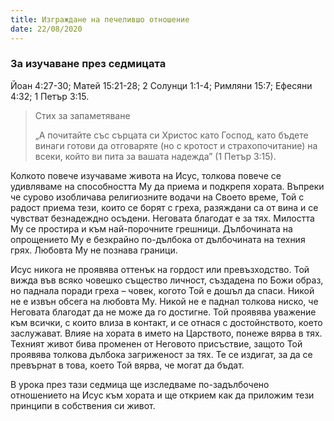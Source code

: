 ```yaml
---
title: Изграждане на печелившо отношение
date: 22/08/2020
---
```


### За изучаване през седмицата
Йоан 4:27-30; Матей 15:21-28; 2 Солунци 1:1-4; Римляни 15:7; Ефесяни 4:32; 1 Петър 3:15.

> <p>Стих за запаметяване</p>
> „А почитайте със сърцата си Христос като Господ, като бъдете винаги готови да отговаряте (но с кротост и страхопочитание) на всеки, който ви пита за вашата надежда” (1 Петър 3:15).

Колкото повече изучаваме живота на Исус, толкова повече се удивляваме на способността Му да приема и подкрепя хората. Въпреки че сурово изобличава религиозните водачи на Своето време, Той с радост приема тези, които се борят с греха, разяждани са от вина и се чувстват безнадеждно осъдени. Неговата благодат е за тях. Милостта Му се простира и към най-порочните грешници. Дълбочината на опрощението Му е безкрайно по-дълбока от дълбочината на техния грях. Любовта Му не познава граници.

Исус никога не проявява оттенък на гордост или превъзходство. Той вижда във всяко човешко същество личност, създадена по Божи образ, но паднала поради греха – човек, когото Той е дошъл да спаси. Никой не е извън обсега на любовта Му. Никой не е паднал толкова ниско, че Неговата благодат да не може да го достигне. Той проявява уважение към всички, с които влиза в контакт, и се отнася с достойнството, което заслужават. Влияе на хората в името на Царството, понеже вярва в тях. Техният живот бива променен от Неговото присъствие, защото Той проявява толкова дълбока загриженост за тях. Те се издигат, за да се превърнат в това, което Той вярва, че могат да бъдат.

В урока през тази седмица ще изследваме по-задълбочено отношението на Исус към хората и ще открием как да приложим тези принципи в собствения си живот.